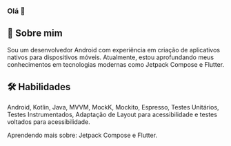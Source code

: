 ### Olá 👋

## 🚀 Sobre mim

Sou um desenvolvedor Android com experiência em criação de aplicativos nativos para dispositivos móveis. Atualmente, estou aprofundando meus conhecimentos em tecnologias modernas como Jetpack Compose e Flutter.

## 🛠 Habilidades
Android, Kotlin, Java, MVVM, MockK, Mockito, Espresso, Testes Unitários, Testes Instrumentados, Adaptação de Layout para acessibilidade e testes voltados para acessibilidade.

Aprendendo mais sobre: Jetpack Compose e Flutter.
